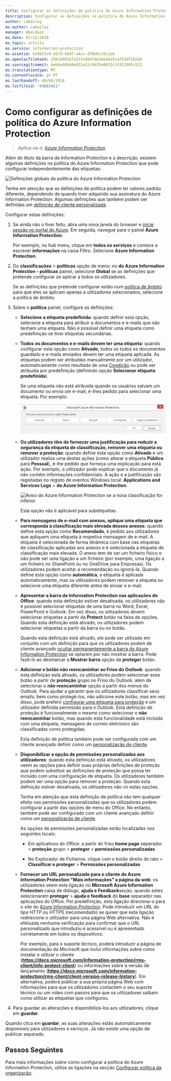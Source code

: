 ```yaml
---
title: Configurar as definições de política do Azure Information Protection
description: Configurar as definições na política do Azure Information Protection aplicáveis a todos os utilizadores e a todos os dispositivos.
author: cabailey
ms.author: cabailey
manager: mbaldwin
ms.date: 07/12/2018
ms.topic: article
ms.service: information-protection
ms.assetid: 629815c0-457d-4697-a4cc-df0e6cc0c1a6
ms.openlocfilehash: 29dc6601bfa33fed84f0b26e46a5caf54df582d0
ms.sourcegitcommit: beb4e480e0e821e32c9d35e86f2cf4321005c521
ms.translationtype: MT
ms.contentlocale: pt-PT
ms.lasthandoff: 09/04/2018
ms.locfileid: "43663421"
---
```

# <a name="how-to-configure-the-policy-settings-for-azure-information-protection"></a>Como configurar as definições de política do Azure Information Protection

>*Aplica-se a: [Azure Information Protection](https://azure.microsoft.com/pricing/details/information-protection)*

Além do título da barra de Information Protection e a descrição, existem algumas definições na política do Azure Information Protection que pode configurar independentemente das etiquetas:

![Definições globais da política do Azure Information Protection](./media/info-protect-policy-default-settingsv3.png)

Tenha em atenção que as definições de política podem ter valores padrão diferente, dependendo de quando tiver adquirido sua assinatura do Azure Information Protection. Algumas definições que também podem ser definidas um [definição de cliente personalizada](./rms-client/client-admin-guide-customizations.md).

Configurar estas definições:

1. Se ainda não o tiver feito, abra uma nova janela do browser e [inicie sessão no portal do Azure](configure-policy.md#signing-in-to-the-azure-portal). Em seguida, navegue para o painel **Azure Information Protection**.
    
    Por exemplo, no hub menu, clique em **todos os serviços** e comece a escrever **informações** na caixa Filtro. Selecione **Azure Information Protection**.

2. Do **classificações** > **políticas** opção de menu: no **do Azure Information Protection - políticas** painel, selecione **Global** se as definições que pretende configurar se aplicar a todos os utilizadores.
    
    Se as definições que pretende configurar estão num [política de âmbito](configure-policy-scope.md) para que eles se aplicam apenas a utilizadores selecionados, selecione a política de âmbito.

3. Sobre o **política** painel, configure as definições:
    
    - **Selecione a etiqueta predefinida**: quando definir esta opção, selecione a etiqueta para atribuir a documentos e e-mails que não tenham uma etiqueta. Não é possível definir uma etiqueta como predefinição se tiver etiquetas secundárias. 
    
    - **Todos os documentos e e-mails devem ter uma etiqueta**: quando configurar esta opção como **Ativado**, todos os todos os documentos guardado e e-mails enviados devem ter uma etiqueta aplicada. As etiquetas podem ser atribuídas manualmente por um utilizador, automaticamente como resultado de uma [Condição](configure-policy-classification.md) ou pode ser atribuída por predefinição (definindo opção **Selecionar etiqueta predefinida**).
        
        Se uma etiqueta não está atribuída quando os usuários salvam um documento ou envia um e-mail, é-lhes pedido para selecionar uma etiqueta. Por exemplo:
        
        ![Aviso do Azure Information Protection se a etiqueta for imposta](./media/info-protect-enforce-labelv2.png)
        
    - **Os utilizadores têm de fornecer uma justificação para reduzir a segurança da etiqueta de classificação, remover uma etiqueta ou remover a proteção**: quando define esta opção como **Ativado** e um utilizador realiza uma destas ações (como alterar a etiqueta **Público** para **Pessoal**), é-lhe pedido que forneça uma explicação para esta ação. Por exemplo, o utilizador pode explicar que o documento já não contém informações confidenciais. A ação e a justificação são registadas no registo de eventos Windows local: **Applications and Services Logs** > **do Azure Information Protection**.  
        
        ![Aviso do Azure Information Protection se a nova classificação for inferior](./media/info-protect-lower-justification.png)
        
        Esta opção não é aplicável para subetiquetas.
        
    - **Para mensagens de e-mail com anexos, aplique uma etiqueta que corresponda à classificação mais elevada desses anexos**: quando define esta opção como **Recomendado**, é pedido aos utilizadores que apliquem uma etiqueta à respetiva mensagem de e-mail. A etiqueta é selecionada de forma dinâmica com base nas etiquetas de classificação aplicadas aos anexos e é selecionada a etiqueta de classificação mais elevada. O anexo tem de ser um ficheiro físico e não pode ser uma ligação a um ficheiro (por exemplo, uma ligação a um ficheiro no SharePoint ou no OneDrive para Empresas). Os utilizadores podem aceitar a recomendação ou ignorá-la. Quando define esta opção como **automática**, a etiqueta é aplicada automaticamente, mas os utilizadores podem remover a etiqueta ou selecione uma etiqueta diferente antes de enviar o e-mail.  
    
    - **Apresentar a barra de Information Protection nas aplicações do Office**: quando esta definição estiver desativada, os utilizadores não é possível selecionar etiquetas de uma barra no Word, Excel, PowerPoint e Outlook. Em vez disso, os utilizadores devem selecionar etiquetas a partir da **Protect** botão na faixa de opções. Quando esta definição está ativado, os utilizadores podem selecionar etiquetas a partir da barra ou no botão.
        
        Quando esta definição está ativado, ele pode ser utilizado em conjunto com um definição para que os utilizadores podem de cliente avançado [ocultar permanentemente a barra do Azure Information Protection](./rms-client/client-admin-guide-customizations.md#permanently-hide-the-azure-information-protection-bar) se optarem por não mostrar a barra. Pode fazê-lo ao desmarcar a **Mostrar barra** opção da **proteger** botão.
    
    - **Adicionar o botão não reencaminhar ao Friso do Outlook**: quando esta definição está ativado, os utilizadores podem selecionar esse botão a partir de **proteção** grupo no Friso do Outlook, além de selecionar o **não reencaminhar** opção a partir dos menus do Outlook. Para ajudar a garantir que os utilizadores classificar seus emails, bem como protegê-los, não adicione este botão, mas em vez disso, pode preferir [configurar uma etiqueta para proteção](configure-policy-protection.md) e um utilizador definida permissão para o Outlook. Esta definição de proteção é funcionalmente o mesmo como selecionar o **não reencaminhar** botão, mas quando esta funcionalidade está incluída com uma etiqueta, mensagens de correio eletrónico são classificadas como protegidas.
    
        Esta definição de política também pode ser configurada com um cliente avançado definir como um [personalização de cliente](./rms-client/client-admin-guide-customizations.md#hide-or-show-the-do-not-forward-button-in-outlook).
    
    - **Disponibilizar a opção de permissões personalizadas aos utilizadores**: quando esta definição está ativado, os utilizadores veem as opções para definir suas próprias definições de proteção que podem substituir as definições de proteção que possa ter incluído com uma configuração de etiqueta. Os utilizadores também podem ver uma opção para remover a proteção. Quando esta definição estiver desativada, os utilizadores não vir estas opções.
        
        Tenha em atenção que esta definição de política não tem qualquer efeito nas permissões personalizadas que os utilizadores podem configurar a partir das opções de menu do Office. No entanto, também pode ser configurado com um cliente avançado definir como um [personalização de cliente](./rms-client/client-admin-guide-customizations.md#make-the-custom-permissions-options-available-or-unavailable-to-users).
        
        As opções de permissões personalizadas estão localizadas nos seguintes locais:
        
        - Em aplicativos do Office: a partir do friso **home page** separador > **proteção** grupo > **proteger** > **permissões personalizadas**
        
        - No Explorador de Ficheiros: clique com o botão direito do rato > **Classificar e proteger** > **Permissões personalizadas**
    
    - **Fornecer um URL personalizado para o cliente do Azure Information Protection "Mais informações" a página da web**: os utilizadores veem esta ligação no **Microsoft Azure Information Protection** caixa de diálogo, **ajuda e Feedback**seção, quando estes selecionarem **proteger** > **ajuda e feedback** do **base** separador nas aplicações do Office. Por predefinição, esta ligação direciona-o para o site do [Azure Information Protection](https://www.microsoft.com/cloud-platform/azure-information-protection). Pode introduzir um URL do tipo HTTP ou HTTPS (recomendado) se quiser que esta ligação redirecione o utilizador para uma página Web alternativa. Não é efetuada nenhuma verificação para confirmar que o URL personalizado que introduziu é acessível ou é apresentado corretamente em todos os dispositivos.
        
        Por exemplo, para o suporte técnico, poderá introduzir a página de documentação da Microsoft que inclui informações sobre como instalar e utilizar o cliente (**https://docs.microsoft.com/information-protection/rms-client/info-protect-client**) ou informações sobre a versão de lançamento (**https://docs.microsoft.com/information-protection/rms-client/client-version-release-history**). Em alternativa, poderá publicar a sua própria página Web com informações para que os utilizadores contactem o seu suporte técnico ou um vídeo com passos para que os utilizadores saibam como utilizar as etiquetas que configurou.

3. Para guardar as alterações e disponibilizá-los aos utilizadores, clique em **guardar**.

Quando clica em **guardar**, as suas alterações estão automaticamente disponíveis para utilizadores e serviços. Já não existe uma opção de publicar separado.

## <a name="next-steps"></a>Passos Seguintes

Para mais informações sobre como configurar a política do Azure Information Protection, utilize as ligações na secção [Configurar política da organização](configure-policy.md#configuring-your-organizations-policy).  

